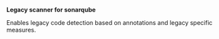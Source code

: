 **Legacy scanner for sonarqube**

Enables legacy code detection based on annotations and legacy specific measures.
